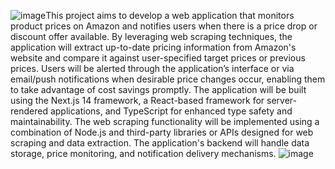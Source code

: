 ![image](https://github.com/user-attachments/assets/604801a9-75c4-437d-accf-df786ab6f394)This project aims to develop a web application that monitors product prices on Amazon and notifies users when there is a price drop or discount offer available. By leveraging web scraping techniques, the application will extract up-to-date pricing information from Amazon's website and compare it against user-specified target prices or previous prices. Users will be alerted through the application’s interface or via email/push notifications when desirable price changes occur, enabling them to take advantage of cost savings promptly. The application will be built using the Next.js 14 framework, a React-based framework for server-rendered applications, and TypeScript for enhanced type safety and maintainability. The web scraping functionality will be implemented using a combination of Node.js and third-party libraries or APIs designed for web scraping and data extraction. The application's backend will handle data storage, price monitoring, and notification delivery mechanisms.
![image](https://github.com/user-attachments/assets/bb10b604-8aa8-48fb-a137-82c664db82e5)

